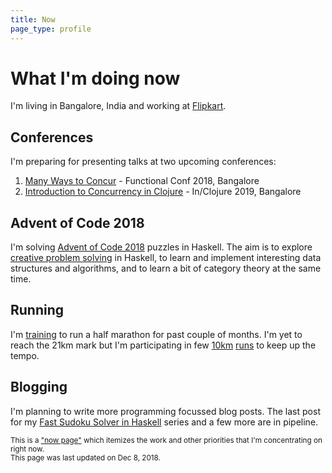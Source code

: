 ```yaml
---
title: Now
page_type: profile
---
```

# What I'm doing now

I'm living in Bangalore, India and working at [Flipkart].

## Conferences

I'm preparing for presenting talks at two upcoming conferences:

1. [Many Ways to Concur] - Functional Conf 2018, Bangalore
2. [Introduction to Concurrency in Clojure] - In/Clojure 2019, Bangalore

## Advent of Code 2018

I'm solving [Advent of Code 2018] puzzles in Haskell. The aim is to explore [creative problem solving] in Haskell, to learn and implement interesting data structures and algorithms, and to learn a bit of category theory at the same time.

## Running

I'm [training] to run a half marathon for past couple of months. I'm yet to reach the 21km mark but I'm participating in few [10km][1] [runs][2] to keep up the tempo.

## Blogging

I'm planning to write more programming focussed blog posts. The last post for my [Fast Sudoku Solver in Haskell] series and a few more are in pipeline.

<small>This is a ["now page"] which itemizes the work and other priorities that I'm concentrating on right now.<br>This page was last updated on Dec 8, 2018.</small>

[Flipkart]: https://www.flipkart.com/about-us
[Many Ways to Concur]: https://confengine.com/functional-conf-2018/proposal/7749/many-ways-to-concur
[Introduction to Concurrency in Clojure]: https://inclojure.org/#schedule
[Advent of Code 2018]: https://adventofcode.com/2018
[creative problem solving]: https://github.com/abhin4v/aoc18/
[training]: /activities/
[Fast Sudoku Solver in Haskell]: /posts/fast-sudoku-solver-in-haskell-1/
["now page"]: https://nownownow.com/about

[1]: http://run.bhumi.ngo/bengaluru/
[2]: http://midnightmarathon.in/
